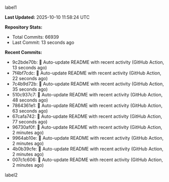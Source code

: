 
label1 
<!-- ACTIVITY_START -->
**Last Updated:** 2025-10-10 11:58:24 UTC

**Repository Stats:**
- Total Commits: 66939
- Last Commit: 13 seconds ago

**Recent Commits:**
- 9c2bde70b: 🤖 Auto-update README with recent activity (GitHub Action, 13 seconds ago)
- 7f4bf7cdc: 🤖 Auto-update README with recent activity (GitHub Action, 22 seconds ago)
- 7c4b9d72b: 🤖 Auto-update README with recent activity (GitHub Action, 35 seconds ago)
- 510c937c7: 🤖 Auto-update README with recent activity (GitHub Action, 48 seconds ago)
- 7864361e1: 🤖 Auto-update README with recent activity (GitHub Action, 63 seconds ago)
- 67cafa742: 🤖 Auto-update README with recent activity (GitHub Action, 77 seconds ago)
- 96730af0f: 🤖 Auto-update README with recent activity (GitHub Action, 2 minutes ago)
- 9964ab10e: 🤖 Auto-update README with recent activity (GitHub Action, 2 minutes ago)
- 4b0b39cfe: 🤖 Auto-update README with recent activity (GitHub Action, 2 minutes ago)
- 007c1c606: 🤖 Auto-update README with recent activity (GitHub Action, 2 minutes ago)
<!-- ACTIVITY_END -->

label2
